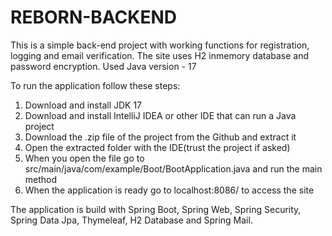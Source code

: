 # REBORN-BACKEND

This is a simple back-end project with working functions for registration, logging and email verification. The site uses H2 inmemory database and password encryption.
Used Java version - 17

To run the application follow these steps:

1. Download and install JDK 17
2. Download and install IntelliJ IDEA or other IDE that can run a Java project
3. Download the .zip file of the project from the Github and extract it
4. Open the extracted folder with the IDE(trust the project if asked)
5. When you open the file go to src/main/java/com/example/Boot/BootApplication.java and run the main method
6. When the application is ready go to localhost:8086/ to access the site


The application is build with Spring Boot, Spring Web, Spring Security, Spring Data Jpa, Thymeleaf, H2 Database and Spring Mail.
